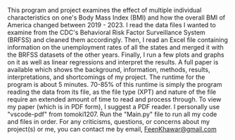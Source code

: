   This program and project examines the effect of multiple individual characteristics on one's Body Mass Index (BMI) and how the overall BMI of America changed between 2019 - 2023. I read the data files I wanted to examine from the CDC's Behavioral Risk Factor Surveillance System (BRFSS) and cleaned them accordingly. Then, I read an Excel file containing information on the unemployment rates of all the states and merged it with the BRFSS datasets of the other years. Finally, I run a few plots and graphs on it as well as linear regressions and interpret the results. A full paper is available which shows the background, information, methods, results, interpretations, and shortcomings of my project. 
  The runtime for the program is about 5 minutes. 70-85% of this runtime is simply the program reading the data from its file, as the file type (XPT) and nature of the file require an extended amount of time to read and process through. 
  To view my paper (which is in PDF form), I suggest a PDF reader. I personally use "vscode-pdf" from tomoki1207. 
  Run the "Main.py" file to run all my code and files in order.
  For any criticisms, questions, or concerns about my project(s) or me, you can contact me by email, FeenKhawar@gmail.com

